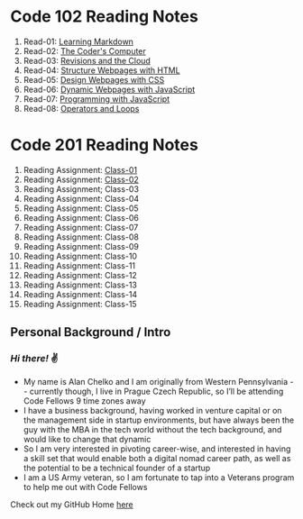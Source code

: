 # Code 102 Reading Notes
1. Read-01: [Learning Markdown](https://dtuskippy.github.io/reading-notes/read-01-learning-markdown)
2. Read-02: [The Coder's Computer](https://dtuskippy.github.io/reading-notes/read-02-the-coders-computer)
3. Read-03: [Revisions and the Cloud](https://dtuskippy.github.io/reading-notes/read-03-revisions-and-the-cloud)
4. Read-04: [Structure Webpages with HTML](https://dtuskippy.github.io/reading-notes/read-04-structure-webpages-with-html)
5. Read-05: [Design Webpages with CSS](https://dtuskippy.github.io/reading-notes/read-05-design-webpages-with-css)
6. Read-06: [Dynamic Webpages with JavaScript](https://dtuskippy.github.io/reading-notes/read-06-dynamic-webpages-with-javascript)
7. Read-07: [Programming with JavaScript](https://dtuskippy.github.io/reading-notes/read-07-programming-with-javascript)
8. Read-08: [Operators and Loops](https://dtuskippy.github.io/reading-notes/read-08-operators-and-loops)

# Code 201 Reading Notes
1. Reading Assignment: [Class-01](https://dtuskippy.github.io/reading-notes/class-01)
2. Reading Assignment: [Class-02](https://dtuskippy.github.io/reading-notes/class-02)
3. Reading Assignment; Class-03
4. Reading Assignment: Class-04
5. Reading Assignment: Class-05
6. Reading Assignment: Class-06
7. Reading Assignment: Class-07
8. Reading Assignment: Class-08
9. Reading Assignment: Class-09
10. Reading Assignment: Class-10
11. Reading Assignment: Class-11
12. Reading Assignment: Class-12
13. Reading Assignment: Class-13
14. Reading Assignment: Class-14
15. Reading Assignment: Class-15

## Personal Background / Intro
### *Hi there!*  ✌️

* My name is Alan Chelko and I am originally from Western Pennsylvania -- currently though, I live in Prague Czech Republic, so I’ll be attending Code Fellows 9 time zones away
* I have a business background, having worked in venture capital or on the management side in startup environments, but have always been the guy with the MBA in the tech world without the tech background, and would like to change that dynamic
* So I am very interested in pivoting career-wise, and interested in having a skill set that would enable both a digital nomad career path, as well as the potential to be a technical founder of a startup
* I am a US Army veteran, so I am fortunate to tap into a Veterans program to help me out with Code Fellows

Check out my GitHub Home [here](https://github.com/dtuskippy)

